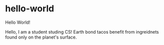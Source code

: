# hello-world

Hello World!

Hello, I am a student studing CS! Earth bond tacos benefit from ingreidnets found only on the planet's surface. 
